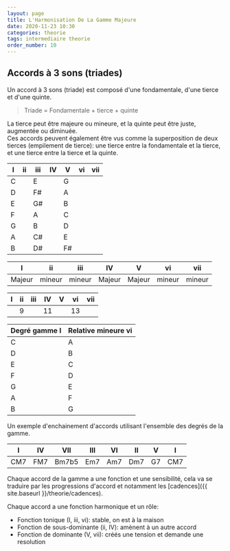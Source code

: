```yaml
---
layout: page
title: L'Harmonisation De La Gamme Majeure
date: 2020-11-23 10:30
categories: theorie
tags: intermediaire theorie
order_number: 10
---
```


## Accords à 3 sons (triades)

Un accord à 3 sons (triade) est composé d'une fondamentale, d'une tierce et d'une quinte.  

> Triade = Fondamentale + tierce + quinte

La tierce peut être majeure ou mineure, et la quinte peut être juste, augmentée ou diminuée.  
Ces accords peuvent également être vus comme la superposition de deux tierces (empilement de tierce): une tierce entre la fondamentale et la tierce, et une tierce entre la tierce et la quinte.

| I | ii | iii | IV | V  | vi | vii |
|---|----|-----|----|----|----|-----|
| C |    | E   |    | G  |    |     |
| D |    | F#  |    | A  |    |     |
| E |    | G#  |    | B  |    |     |
| F |    | A   |    | C  |    |     |
| G |    | B   |    | D  |    |     |
| A |    | C#  |    | E  |    |     |
| B |    | D#  |    | F# |    |     |


| I      | ii     | iii    | IV     | V      | vi     | vii    |
|--------|--------|--------|--------|--------|--------|--------|
| Majeur | mineur | mineur | Majeur | Majeur | mineur | mineur |

| I | ii | iii | IV | V | vi | vii |
|---|----|-----|----|---|----|-----|
|   | 9  |     | 11 |   | 13 |     |

| Degré gamme I | Relative mineure vi |
|---------------|---------------------|
| C             | A                   |
| D             | B                   |
| E             | C                   |
| F             | D                   |
| G             | E                   |
| A             | F                   |
| B             | G                   |

Un exemple d'enchainement d'accords utilisant l'ensemble des degrés de la gamme.

|  I  | IV  |  VII  | III | VI  | II  |  V  | I
------|-----|-------|-----|-----|-----|-----|------
| CM7 | FM7 | Bm7b5 | Em7 | Am7 | Dm7 |  G7 | CM7  

Chaque accord de la gamme a une fonction et une sensibilité, cela va se traduire par les progressions d'accord et notamment les [cadences]({{ site.baseurl }}/theorie/cadences).

Chaque accord a une fonction harmonique et un rôle:

* Fonction tonique (I, iii, vi): stable, on est à la maison
* Fonction de sous-dominante (ii, IV): amènent à un autre accord
* Fonction de dominante (V, vii): créés une tension et demande une resolution 
